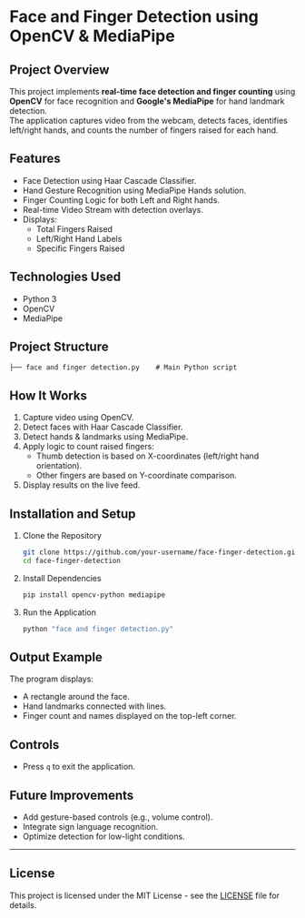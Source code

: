 # Face and Finger Detection using OpenCV & MediaPipe

## Project Overview
This project implements **real-time face detection and finger counting** using **OpenCV** for face recognition and **Google's MediaPipe** for hand landmark detection.  
The application captures video from the webcam, detects faces, identifies left/right hands, and counts the number of fingers raised for each hand.  

## Features
- Face Detection using Haar Cascade Classifier.
- Hand Gesture Recognition using MediaPipe Hands solution.
- Finger Counting Logic for both Left and Right hands.
- Real-time Video Stream with detection overlays.
- Displays:
  - Total Fingers Raised
  - Left/Right Hand Labels
  - Specific Fingers Raised

## Technologies Used
- Python 3
- OpenCV
- MediaPipe

## Project Structure
```
├── face and finger detection.py    # Main Python script
```

## How It Works
1. Capture video using OpenCV.
2. Detect faces with Haar Cascade Classifier.
3. Detect hands & landmarks using MediaPipe.
4. Apply logic to count raised fingers:
   - Thumb detection is based on X-coordinates (left/right hand orientation).
   - Other fingers are based on Y-coordinate comparison.
5. Display results on the live feed.

## Installation and Setup
1. Clone the Repository
   ```bash
   git clone https://github.com/your-username/face-finger-detection.git
   cd face-finger-detection
   ```
2. Install Dependencies
   ```bash
   pip install opencv-python mediapipe
   ```
3. Run the Application
   ```bash
   python "face and finger detection.py"
   ```

## Output Example
The program displays:
- A rectangle around the face.
- Hand landmarks connected with lines.
- Finger count and names displayed on the top-left corner.



## Controls
- Press `q` to exit the application.

## Future Improvements
- Add gesture-based controls (e.g., volume control).
- Integrate sign language recognition.
- Optimize detection for low-light conditions.

---

## License
This project is licensed under the MIT License - see the [LICENSE](LICENSE) file for details.
